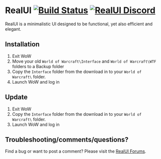 RealUI
[![Build Status](https://travis-ci.org/RealUI/RealUI.svg?branch=master)](https://travis-ci.org/RealUI/RealUI)
[![RealUI Discord](https://img.shields.io/badge/discord-RealUI-7289DA.svg)](https://discord.gg/0fn0FPyQGIXpuoKO)
======

RealUI is a minimalistic UI designed to be functional, yet also efficient and elegant.


Installation
------------

  1. Exit WoW
  2. Move your old `World of Warcraft\Interface` and `World of Warcraft\WTF` folders to a Backup folder
  3. Copy the `Interface` folder from the download in to your `World of Warcraft\` folder.
  4. Launch WoW and log in


Update
------

  1. Exit WoW
  2. Copy the `Interface` folder from the download in to your `World of Warcraft\` folder.
  3. Launch WoW and log in



Troubleshooting/comments/questions?
-----------------------------------

Find a bug or want to post a comment? Please visit the [RealUI Forums](http://www.wowinterface.com/forums/forumdisplay.php?f=163).

